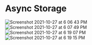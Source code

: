 # Async Storage
![Screenshot 2021-10-27 at 6 06 43 PM](https://user-images.githubusercontent.com/65220903/139069598-9cd6646f-3e3d-4f3e-a5a7-41f7a3f4898d.png)
![Screenshot 2021-10-27 at 6 07 49 PM](https://user-images.githubusercontent.com/65220903/139069605-71465d93-3a29-41b2-9fe8-062e9ad32f3b.png)
![Screenshot 2021-10-27 at 6 19 07 PM](https://user-images.githubusercontent.com/65220903/139069613-cc1331b3-53f4-4232-a778-87c13c84c0d6.png)
![Screenshot 2021-10-27 at 6 19 15 PM](https://user-images.githubusercontent.com/65220903/139069620-df5e967b-c90e-46da-9e66-3776d4cc7483.png)
